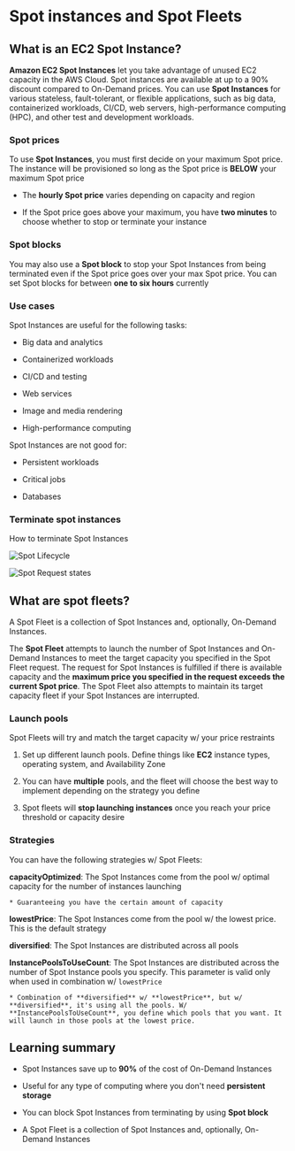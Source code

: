# Spot instances and Spot Fleets

## What is an EC2 Spot Instance?

**Amazon EC2 Spot Instances** let you take advantage of unused EC2 capacity in the AWS Cloud. Spot instances are available at up to a 90% discount compared to On-Demand prices. You can use **Spot Instances** for various stateless, fault-tolerant, or flexible applications, such as big data, containerized workloads, CI/CD, web servers, high-performance computing (HPC), and other test and development workloads.

### Spot prices

To use **Spot Instances**, you must first decide on your maximum Spot price. The instance will be provisioned so long as the Spot price is **BELOW** your maximum Spot price

* The **hourly Spot price** varies depending on capacity and region

* If the Spot price goes above your maximum, you have **two minutes** to choose whether to stop or terminate your instance

### Spot blocks

You may also use a **Spot block** to stop your Spot Instances from being terminated even if the Spot price goes over your max Spot price. You can set Spot blocks for between **one to six hours** currently

### Use cases

Spot Instances are useful for the following tasks:

* Big data and analytics

* Containerized workloads

* CI/CD and testing

* Web services

* Image and media rendering

* High-performance computing

Spot Instances are not good for:

* Persistent workloads

* Critical jobs

* Databases

### Terminate spot instances

How to terminate Spot Instances

![Spot Lifecycle](https://docs.aws.amazon.com/AWSEC2/latest/UserGuide/images/spot_lifecycle.png)

![Spot Request states](https://docs.aws.amazon.com/AWSEC2/latest/UserGuide/images/spot_request_states.png)

## What are spot fleets?

A Spot Fleet is a collection of Spot Instances and, optionally, On-Demand Instances.

The **Spot Fleet** attempts to launch the number of Spot Instances and On-Demand Instances to meet the target capacity you specified in the Spot Fleet request. The request for Spot Instances is fulfilled if there is available capacity and the **maximum price you specified in the request exceeds the current Spot price**. The Spot Fleet also attempts to maintain its target capacity fleet if your Spot Instances are interrupted.

### Launch pools

Spot Fleets will try and match the target capacity w/ your price restraints

1. Set up different launch pools. Define things like **EC2** instance types, operating system, and Availability Zone

2. You can have **multiple** pools, and the fleet will choose the best way to implement depending on the strategy you define

3. Spot fleets will **stop launching instances** once you reach your price threshold or capacity desire

### Strategies

You can have the following strategies w/ Spot Fleets:

**capacityOptimized**: The Spot Instances come from the pool w/ optimal capacity for the number of instances launching

    * Guaranteeing you have the certain amount of capacity

**lowestPrice**: The Spot Instances come from the pool w/ the lowest price. This is the default strategy

**diversified**: The Spot Instances are distributed across all pools

**InstancePoolsToUseCount**: The Spot Instances are distributed across the number of Spot Instance pools you specify. This parameter is valid only when used in combination w/ `lowestPrice`

    * Combination of **diversified** w/ **lowestPrice**, but w/ **diversified**, it's using all the pools. W/ **InstancePoolsToUseCount**, you define which pools that you want. It will launch in those pools at the lowest price.

## Learning summary

* Spot Instances save up to **90%** of the cost of On-Demand Instances

* Useful for any type of computing where you don't need **persistent storage**

* You can block Spot Instances from terminating by using **Spot block**

* A Spot Fleet is a collection of Spot Instances and, optionally, On-Demand Instances
